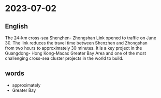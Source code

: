 # 2023-07-02

## English
The 24-km cross-sea Shenzhen-
Zhongshan Link opened to traffic on June
30. The link reduces the travel time
between Shenzhen and Zhongshan from
two hours to approximately 30 minutes.
It is a key project in the Guangdong-
Hong Kong-Macao Greater Bay Area and one of
the most challenging cross-sea cluster
projects in the world to build.

## words
* approximately
* Greater Bay
